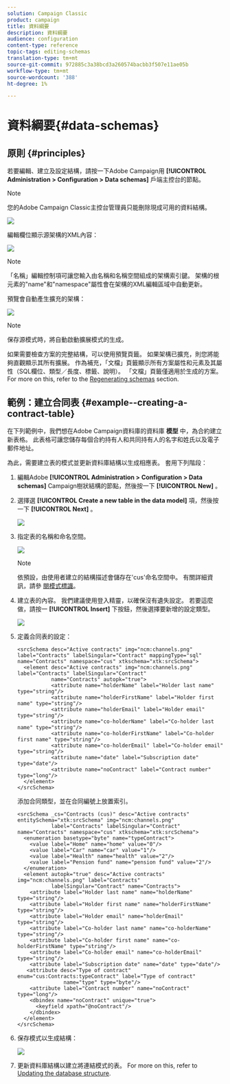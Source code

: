 ```yaml
---
solution: Campaign Classic
product: campaign
title: 資料綱要
description: 資料綱要
audience: configuration
content-type: reference
topic-tags: editing-schemas
translation-type: tm+mt
source-git-commit: 972885c3a38bcd3a260574bacbb3f507e11ae05b
workflow-type: tm+mt
source-wordcount: '388'
ht-degree: 1%

---
```



# 資料綱要{#data-schemas}

## 原則 {#principles}

若要編輯、建立及設定結構，請按一下Adobe Campaign用 **[!UICONTROL Administration > Configuration > Data schemas]** 戶端主控台的節點。

>[!NOTE]
>
>您的Adobe Campaign Classic主控台管理員只能刪除現成可用的資料結構。

![](assets/d_ncs_integration_schema_navtree.png)

編輯欄位顯示源架構的XML內容：

![](assets/d_ncs_integration_schema_edition.png)

>[!NOTE]
>
>「名稱」編輯控制項可讓您輸入由名稱和名稱空間組成的架構索引鍵。 架構的根元素的&quot;name&quot;和&quot;namespace&quot;屬性會在架構的XML編輯區域中自動更新。

預覽會自動產生擴充的架構：

![](assets/d_ncs_integration_schema_edition2.png)

>[!NOTE]
>
>保存源模式時，將自動啟動擴展模式的生成。

如果需要檢查方案的完整結構，可以使用預覽頁籤。 如果架構已擴充，則您將能夠直觀顯示其所有擴展。 作為補充，「文檔」頁籤顯示所有方案屬性和元素及其屬性（SQL欄位、類型／長度、標籤、說明）。 「文檔」頁籤僅適用於生成的方案。 For more on this, refer to the [Regenerating schemas](../../configuration/using/regenerating-schemas.md) section.

## 範例：建立合同表 {#example--creating-a-contract-table}

在下列範例中，我們想在Adobe Campaign資料庫的資料庫 **模型** 中，為合約建立新表格。 此表格可讓您儲存每個合約持有人和共同持有人的名字和姓氏以及電子郵件地址。

為此，需要建立表的模式並更新資料庫結構以生成相應表。 套用下列階段：

1. 編輯Adobe **[!UICONTROL Administration > Configuration > Data schemas]** Campaign樹狀結構的節點，然後按一下 **[!UICONTROL New]** 。
1. 選擇選 **[!UICONTROL Create a new table in the data model]** 項，然後按一下 **[!UICONTROL Next]** 。

   ![](assets/s_ncs_configuration_create_new_schema.png)

1. 指定表的名稱和命名空間。

   ![](assets/s_ncs_configuration_create_new_param.png)

   >[!NOTE]
   >
   >依預設，由使用者建立的結構描述會儲存在&#39;cus&#39;命名空間中。 有關詳細資訊，請參 [閱模式標識](../../configuration/using/about-schema-reference.md#identification-of-a-schema)。

1. 建立表的內容。 我們建議使用登入精靈，以確保沒有遺失設定。 若要這麼做，請按一 **[!UICONTROL Insert]** 下按鈕，然後選擇要新增的設定類型。

   ![](assets/s_ncs_configuration_create_new_content.png)

1. 定義合同表的設定：

   ```
   <srcSchema desc="Active contracts" img="ncm:channels.png" label="Contracts" labelSingular="Contract" mappingType="sql" name="Contracts" namespace="cus" xtkschema="xtk:srcSchema">
     <element desc="Active contracts" img="ncm:channels.png" label="Contracts" labelSingular="Contract"
              name="Contracts" autopk="true">
              <attribute name="holderName" label="Holder last name" type="string"/>
              <attribute name="holderFirstName" label="Holder first name" type="string"/>
              <attribute name="holderEmail" label="Holder email" type="string"/>
              <attribute name="co-holderName" label="Co-holder last name" type="string"/>           
              <attribute name="co-holderFirstName" label="Co-holder first name" type="string"/>           
              <attribute name="co-holderEmail" label="Co-holder email" type="string"/>    
              <attribute name="date" label="Subscription date" type="date"/>     
              <attribute name="noContract" label="Contract number" type="long"/>  
     </element>
   </srcSchema>
   ```

   添加合同類型，並在合同編號上放置索引。

   ```
   <srcSchema _cs="Contracts (cus)" desc="Active contracts" entitySchema="xtk:srcSchema" img="ncm:channels.png"
              label="Contracts" labelSingular="Contract" name="Contracts" namespace="cus" xtkschema="xtk:srcSchema">
     <enumeration basetype="byte" name="typeContract">
       <value label="Home" name="home" value="0"/>
       <value label="Car" name="car" value="1"/>
       <value label="Health" name="health" value="2"/>
       <value label="Pension fund" name="pension fund" value="2"/>
     </enumeration>
     <element autopk="true" desc="Active contracts" img="ncm:channels.png" label="Contracts"
              labelSingular="Contract" name="Contracts">
       <attribute label="Holder last name" name="holderName" type="string"/>
       <attribute label="Holder first name" name="holderFirstName" type="string"/>
       <attribute label="Holder email" name="holderEmail" type="string"/>
       <attribute label="Co-holder last name" name="co-holderName" type="string"/>
       <attribute label="Co-holder first name" name="co-holderFirstName" type="string"/>
       <attribute label="Co-holder email" name="co-holderEmail" type="string"/>
       <attribute label="Subscription date" name="date" type="date"/>
      <attribute desc="Type of contract" enum="cus:Contracts:typeContract" label="Type of contract"
                  name="type" type="byte"/>
       <attribute label="Contract number" name="noContract" type="long"/>
       <dbindex name="noContract" unique="true">
         <keyfield xpath="@noContract"/>
       </dbindex>
     </element>
   </srcSchema>
   ```

1. 保存模式以生成結構：

   ![](assets/s_ncs_configuration_structure.png)

1. 更新資料庫結構以建立將連結模式的表。 For more on this, refer to [Updating the database structure](../../configuration/using/updating-the-database-structure.md).

